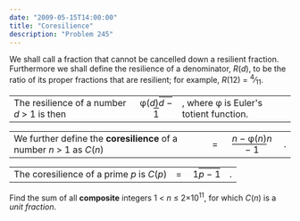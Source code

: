 ```yaml
---
date: "2009-05-15T14:00:00"
title: "Coresilience"
description: "Problem 245"
---
```


<p>We shall call a fraction that cannot be cancelled down a resilient fraction. Furthermore we shall define the resilience of a denominator, <var>R</var>(<var>d</var>), to be the ratio of its proper fractions that are resilient; for example, <var>R</var>(12) = <sup>4</sup>⁄<sub>11</sub>.</p>
<table><tr><td>The resilience of a number <var>d</var> &gt; 1 is then</td>
<td><div style="text-align:center;">φ(<var>d</var>)<span style="border-top:1px solid #000;"><var>d</var> − 1</span></div></td>
<td>, where φ is Euler's totient function.</td>
</tr></table><table><tr><td>We further define the <b>coresilience</b> of a number <var>n</var> &gt; 1 as <var>C</var>(<var>n</var>)</td><td>= </td>
<td><div style="text-align:center;"><span style="border-bottom:1px solid #000;"><var>n</var> − φ(<var>n</var>)</span><var>n</var> − 1</div></td><td>.</td>
</tr></table><table><tr><td>The coresilience of a prime <var>p</var> is <var>C</var>(<var>p</var>)</td>
<td>= </td>
<td><div style="text-align:center;">1<span style="border-top:1px solid #000;"><var>p</var> − 1</span></div></td><td>.</td>
</tr></table><p>Find the sum of all <b>composite</b> integers 1 &lt; <var>n</var> ≤ 2×10<sup>11</sup>, for which <var>C</var>(<var>n</var>) is a <dfn title="A fraction with numerator 1">unit fraction</dfn>.
</p>

